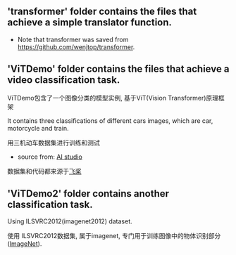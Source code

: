 ## 'transformer' folder contains the files that achieve a simple translator function.
- Note that transformer was saved from https://github.com/wenjtop/transformer.

## 'ViTDemo' folder contains the files that achieve a video classification task.

ViTDemo包含了一个图像分类的模型实例, 基于ViT(Vision Transformer)原理框架

It contains three classifications of different cars images, which are car, motorcycle and train.

用三机动车数据集进行训练和测试

- source from: [AI studio](https://aistudio.baidu.com/aistudio/datasetdetail/93289?login_type=weixin)

数据集和代码都来源于[飞桨](https://aistudio.baidu.com/aistudio/projectdetail/2025419?channelType=0&channel=0)


## 'ViTDemo2' folder contains another classification task.

Using ILSVRC2012(imagenet2012) dataset.

使用 ILSVRC2012数据集, 属于imagenet, 专门用于训练图像中的物体识别部分([ImageNet](https://image-net.org/)).

